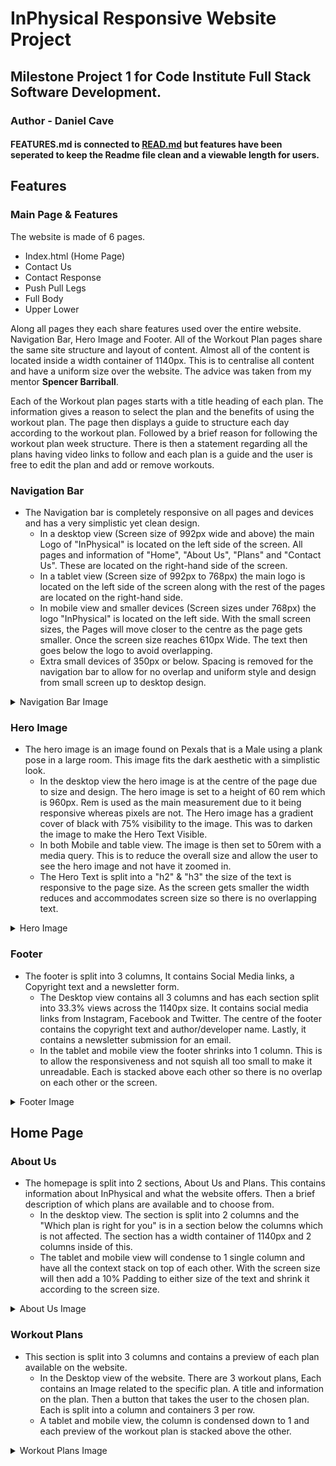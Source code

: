 # **InPhysical Responsive Website Project**

## **Milestone Project 1 for Code Institute Full Stack Software Development.**
### **Author - Daniel Cave**

#### FEATURES.md is connected to **[READ.md](/README.md)** but features have been seperated to keep the Readme file clean and a viewable length for users.

## Features

### Main Page & Features
The website is made of 6 pages. 
- Index.html (Home Page)
- Contact Us
- Contact Response
- Push Pull Legs
- Full Body
- Upper Lower

Along all pages they each share features used over the entire website. Navigation Bar, Hero Image and Footer. All of the Workout Plan pages share the same site structure and layout of content. Almost all of the content is located inside a width container of 1140px. This is to centralise all content and have a uniform size over the website. The advice was taken from my mentor **Spencer Barriball**.

Each of the Workout plan pages starts with a title heading of each plan. The information gives a reason to select the plan and the benefits of using the workout plan. The page then displays a guide to structure each day according to the workout plan. Followed by a brief reason for following the workout plan week structure. There is then a statement regarding all the plans having video links to follow and each plan is a guide and the user is free to edit the plan and add or remove workouts.

### **Navigation Bar**
- The Navigation bar is completely responsive on all pages and devices and has a very simplistic yet clean design.
    - In a desktop view (Screen size of 992px wide and above) the main Logo of "InPhysical" is located on the left side of the screen. All pages and information of "Home", "About Us", "Plans" and "Contact Us". These are located on the right-hand side of the screen.
    - In a tablet view (Screen size of 992px to 768px) the main logo is located on the left side of the screen along with the rest of the pages are located on the right-hand side.
    - In mobile view and smaller devices (Screen sizes under 768px) the logo "InPhysical" is located on the left side. With the small screen sizes, the Pages will move closer to the centre as the page gets smaller. Once the screen size reaches 610px Wide. The text then goes below the logo to avoid overlapping.
    - Extra small devices of 350px or below. Spacing is removed for the navigation bar to allow for no overlap and uniform style and design from small screen up to desktop design.
<details><summary>Navigation Bar Image</summary>

![Navigation Bar Image](/assets/readME/features/nav-menu.png)
</details>

### **Hero Image**
- The hero image is an image found on Pexals that is a Male using a plank pose in a large room. This image fits the dark aesthetic with a simplistic look.
    - In the desktop view the hero image is at the centre of the page due to size and design. The hero image is set to a height of 60 rem which is 960px. Rem is used as the main measurement due to it being responsive whereas pixels are not. The Hero image has a gradient cover of black with 75% visibility to the image. This was to darken the image to make the Hero Text Visible.
    - In both Mobile and table view. The image is then set to 50rem with a media query. This is to reduce the overall size and allow the user to see the hero image and not have it zoomed in.
    - The Hero Text is split into a "h2" & "h3" the size of the text is responsive to the page size. As the screen gets smaller the width reduces and accommodates screen size so there is no overlapping text.
<details><summary>Hero Image</summary>

![Hero Image](/assets/readME/features/hero-image.png)
</details>

### **Footer**
- The footer is split into 3 columns, It contains Social Media links, a Copyright text and a newsletter form.
    - The Desktop view contains all 3 columns and has each section split into 33.3% views across the 1140px size. It contains social media links from Instagram, Facebook and Twitter. The centre of the footer contains the copyright text and author/developer name. Lastly, it contains a newsletter submission for an email.
    - In the tablet and mobile view the footer shrinks into 1 column. This is to allow the responsiveness and not squish all too small to make it unreadable. Each is stacked above each other so there is no overlap on each other or the screen.
<details><summary>Footer Image</summary>

![Footer Image](/assets/readME/features/footer.png)
</details>

## **Home Page**
### **About Us**
- The homepage is split into 2 sections, About Us and Plans. This contains information about InPhysical and what the website offers. Then a brief description of which plans are available and to choose from.
    - In the desktop view. The section is split into 2 columns and the "Which plan is right for you" is in a section below the columns which is not affected. The section has a width container of 1140px and 2 columns inside of this.
    - The tablet and mobile view will condense to 1 single column and have all the context stack on top of each other. With the screen size will then add a 10% Padding to either size of the text and shrink it according to the screen size.
<details><summary>About Us Image</summary>

![About Us Image](/assets/readME/features/about-us.png)
</details>

### **Workout Plans**
- This section is split into 3 columns and contains a preview of each plan available on the website.
    - In the Desktop view of the website. There are 3 workout plans, Each contains an Image related to the specific plan. A title and information on the plan. Then a button that takes the user to the chosen plan. Each is split into a column and containers 3 per row.
    - A tablet and mobile view, the column is condensed down to 1 and each preview of the workout plan is stacked above the other.
<details><summary>Workout Plans Image</summary>

![Workout Plans Image](/assets/readME/features/plans.png)
</details>